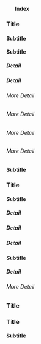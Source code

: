 <ul id="toc">
    <li style="font-weight: bold">Index</li>
</ul>

### Title

#### Subtitle

#### Subtitle

##### Detail

##### Detail

###### More Detail

###### More Detail

###### More Detail

###### More Detail

#### Subtitle

### Title

#### Subtitle

##### Detail

##### Detail

##### Detail

#### Subtitle

##### Detail

###### More Detail

### Title

### Title

#### Subtitle

<script src="./toc-maker.js"></script>
<link rel="stylesheet" href="./toc.css">